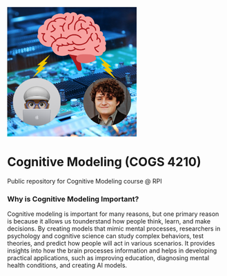<img src="logo.png" alt="Alt Text" width="300" height="300">

# Cognitive Modeling (COGS 4210)
Public repository for Cognitive Modeling course @ RPI

### Why is Cognitive Modeling Important?
Cognitive modeling is important for many reasons, but one primary reason is because it allows us tounderstand how people think, learn, and make decisions. By creating models that mimic mental processes, researchers in psychology and cognitive science can study complex behaviors, test theories, and predict how people will act in various scenarios. It provides insights into how the brain processes information and helps in developing practical applications, such as improving education, diagnosing mental health conditions, and creating AI models.







